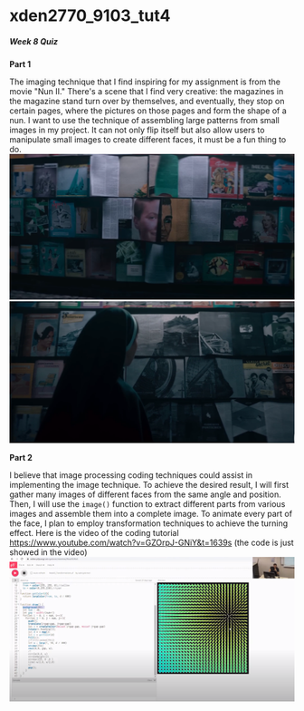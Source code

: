 # xden2770_9103_tut4
##### Week 8 Quiz

**Part 1** 

The imaging technique that I find inspiring for my assignment is from the movie "Nun II." There's a scene that I find very creative: the magazines in the magazine stand turn over by themselves, and eventually, they stop on certain pages, where the pictures on those pages and form the shape of a nun. I want to use the technique of assembling large patterns from small images in my project. It can not only flip itself but also allow users to manipulate small images to create different faces, it must be a fun thing to do.
![Alt text](assets/image.png)
![Alt text](assets/image-1.png)


**Part 2**

I believe that image processing coding techniques could assist in implementing the image technique. To achieve the desired result, I will first gather many images of different faces from the same angle and position. Then, I will use the `image()` function to extract different parts from various images and assemble them into a complete image. To animate every part of the face, I plan to employ transformation techniques to achieve the turning effect. Here is the video of the coding tutorial https://www.youtube.com/watch?v=GZOrpJ-GNiY&t=1639s (the code is just showed in the video) 
![Alt text](assets/image-2.png)